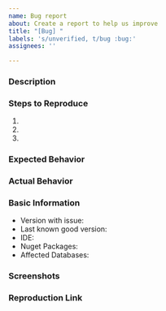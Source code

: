 ```yaml
---
name: Bug report
about: Create a report to help us improve
title: "[Bug] "
labels: 's/unverified, t/bug :bug:'
assignees: ''

---
```


### Description

### Steps to Reproduce

1. 
2. 
3. 

### Expected Behavior

### Actual Behavior

### Basic Information

- Version with issue:
- Last known good version:
- IDE:
- Nuget Packages:
- Affected Databases:

### Screenshots

<!-- If the issue is a visual issue, please include screenshots showing the problem if possible -->

### Reproduction Link

<!-- Please upload or provide a link to a reproduction case -->
